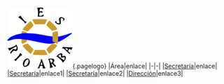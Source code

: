 <!-- TITLE: Descargas -->
<!-- SUBTITLE: Documentos, modelos y materiales generales -->
![Logo](/uploads/logo.png "Logo"){.pagelogo}
|Área|enlace|
|-|-|
|[Secretaría](/secretaria)|enlace|
|[Secretaría](/secretaria)|enlace1|
|[Secretaría](/secretaria)|enlace2|
|[Dirección](/director)|enlace3|